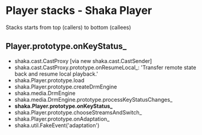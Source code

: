 # Player stacks - Shaka Player

Stacks starts from top (callers) to bottom (callees)

## Player.prototype.onKeyStatus_

- shaka.cast.CastProxy [via new shaka.cast.CastSender]
- shaka.cast.CastProxy.prototype.onResumeLocal_: 'Transfer remote state back and resume local playback.'
- shaka.Player.prototype.load
- shaka.Player.prototype.createDrmEngine
- shaka.media.DrmEngine
- shaka.media.DrmEngine.prototype.processKeyStatusChanges_
- **shaka.Player.prototype.onKeyStatus_**
- shaka.Player.prototype.chooseStreamsAndSwitch_
- shaka.Player.prototype.onAdaptation_
- shaka.util.FakeEvent('adaptation')
